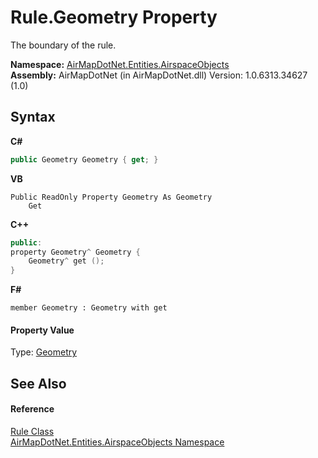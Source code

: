 # Rule.Geometry Property 
 

The boundary of the rule.

**Namespace:**&nbsp;<a href="4a77b213-9d2c-92a5-aab7-f2f82873a6fe">AirMapDotNet.Entities.AirspaceObjects</a><br />**Assembly:**&nbsp;AirMapDotNet (in AirMapDotNet.dll) Version: 1.0.6313.34627 (1.0)

## Syntax

**C#**<br />
``` C#
public Geometry Geometry { get; }
```

**VB**<br />
``` VB
Public ReadOnly Property Geometry As Geometry
	Get
```

**C++**<br />
``` C++
public:
property Geometry^ Geometry {
	Geometry^ get ();
}
```

**F#**<br />
``` F#
member Geometry : Geometry with get

```


#### Property Value
Type: <a href="22f02f42-8eee-a3f1-6c1a-cfe4163ef04e">Geometry</a>

## See Also


#### Reference
<a href="1ab08215-b2f3-f132-2b1c-236ab0950fac">Rule Class</a><br /><a href="4a77b213-9d2c-92a5-aab7-f2f82873a6fe">AirMapDotNet.Entities.AirspaceObjects Namespace</a><br />